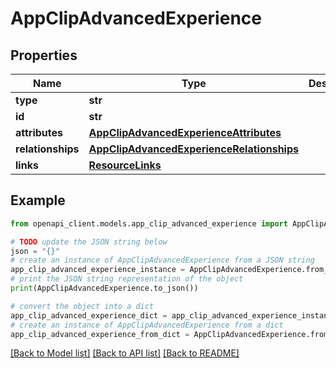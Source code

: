 # AppClipAdvancedExperience


## Properties

Name | Type | Description | Notes
------------ | ------------- | ------------- | -------------
**type** | **str** |  | 
**id** | **str** |  | 
**attributes** | [**AppClipAdvancedExperienceAttributes**](AppClipAdvancedExperienceAttributes.md) |  | [optional] 
**relationships** | [**AppClipAdvancedExperienceRelationships**](AppClipAdvancedExperienceRelationships.md) |  | [optional] 
**links** | [**ResourceLinks**](ResourceLinks.md) |  | [optional] 

## Example

```python
from openapi_client.models.app_clip_advanced_experience import AppClipAdvancedExperience

# TODO update the JSON string below
json = "{}"
# create an instance of AppClipAdvancedExperience from a JSON string
app_clip_advanced_experience_instance = AppClipAdvancedExperience.from_json(json)
# print the JSON string representation of the object
print(AppClipAdvancedExperience.to_json())

# convert the object into a dict
app_clip_advanced_experience_dict = app_clip_advanced_experience_instance.to_dict()
# create an instance of AppClipAdvancedExperience from a dict
app_clip_advanced_experience_from_dict = AppClipAdvancedExperience.from_dict(app_clip_advanced_experience_dict)
```
[[Back to Model list]](../README.md#documentation-for-models) [[Back to API list]](../README.md#documentation-for-api-endpoints) [[Back to README]](../README.md)


